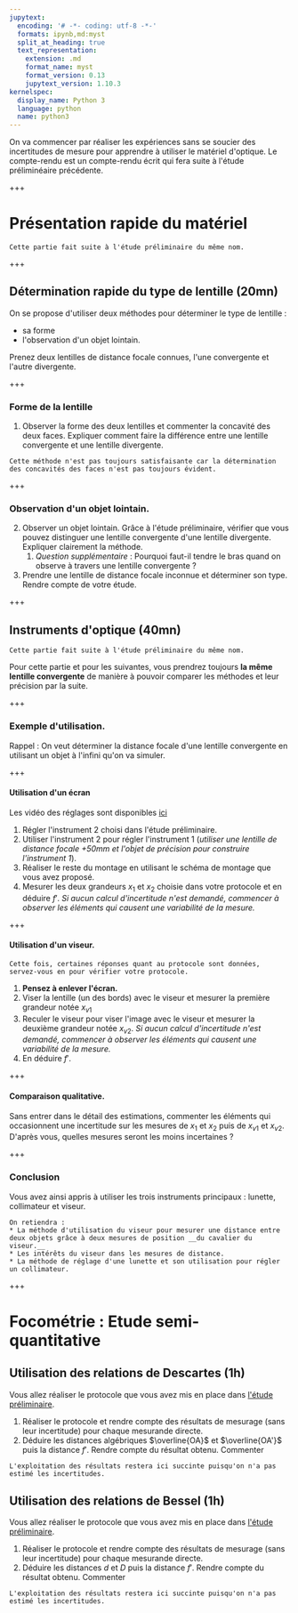 ```yaml
---
jupytext:
  encoding: '# -*- coding: utf-8 -*-'
  formats: ipynb,md:myst
  split_at_heading: true
  text_representation:
    extension: .md
    format_name: myst
    format_version: 0.13
    jupytext_version: 1.10.3
kernelspec:
  display_name: Python 3
  language: python
  name: python3
---
```


On va commencer par réaliser les expériences sans se soucier des incertitudes de mesure pour apprendre à utiliser le matériel d'optique. Le compte-rendu est un compte-rendu écrit qui fera suite à l'étude préliminéaire précédente.

+++

# Présentation rapide du matériel

```{margin}
Cette partie fait suite à l'étude préliminaire du même nom.
```

+++

## Détermination rapide du type de lentille (20mn)
On se propose d'utiliser deux méthodes pour déterminer le type de lentille :
* sa forme
* l'observation d'un objet lointain.

Prenez deux lentilles de distance focale connues, l'une convergente et l'autre divergente.

+++

### Forme de la lentille
1. Observer la forme des deux lentilles et commenter la concavité des deux faces. Expliquer comment faire la différence entre une lentille convergente et une lentille divergente.

```{margin}
Cette méthode n'est pas toujours satisfaisante car la détermination des concavités des faces n'est pas toujours évident.
```

+++

### Observation d'un objet lointain.

2. Observer un objet lointain. Grâce à l'étude préliminaire, vérifier que vous pouvez distinguer une lentille convergente d'une lentille divergente. Expliquer clairement la méthode.
    1. _Question supplémentaire_ : Pourquoi faut-il tendre le bras quand on observe à travers une lentille convergente ?
3. Prendre une lentille de distance focale inconnue et déterminer son type. Rendre compte de votre étude.

+++

## Instruments d'optique (40mn)

```{margin}
Cette partie fait suite à l'étude préliminaire du même nom.
```

Pour cette partie et pour les suivantes, vous prendrez toujours __la même lentille convergente__ de manière à pouvoir comparer les méthodes et leur précision par la suite.

+++

### Exemple d'utilisation.

Rappel : On veut déterminer la distance focale d'une lentille convergente en utilisant un objet à l'infini qu'on va simuler.

+++

#### Utilisation d'un écran

Les vidéo des réglages sont disponibles [ici](etude_preliminaire:instru-lunette)

1. Régler l'instrument 2 choisi dans l'étude préliminaire.
2. Utiliser l'instrument 2 pour régler l'instrument 1 (_utiliser une lentille de distance focale +50mm et l'objet de précision pour construire l'instrument 1_).
3. Réaliser le reste du montage en utilisant le schéma de montage que vous avez proposé.
4. Mesurer les deux grandeurs $x_1$ et $x_2$ choisie dans votre protocole et en déduire $f'$. _Si aucun calcul d'incertitude n'est demandé, commencer à observer les éléments qui causent une variabilité de la mesure._

+++

#### Utilisation d'un viseur.
```{margin}
Cette fois, certaines réponses quant au protocole sont données, servez-vous en pour vérifier votre protocole.
```

1. __Pensez à enlever l'écran.__
2. Viser la lentille (un des bords) avec le viseur et mesurer la première grandeur notée $x_{v1}$
3. Reculer le viseur pour viser l'image avec le viseur et mesurer la deuxième grandeur notée $x_{v2}$. _Si aucun calcul d'incertitude n'est demandé, commencer à observer les éléments qui causent une variabilité de la mesure._
4. En déduire $f'$.

+++

#### Comparaison qualitative.
Sans entrer dans le détail des estimations, commenter les éléments qui occasionnent une incertitude sur les mesures de $x_1$ et $x_2$ puis de $x_{v1}$ et $x_{v2}$. D'après vous, quelles mesures seront les moins incertaines ?

+++

### Conclusion
Vous avez ainsi appris à utiliser les trois instruments principaux : lunette, collimateur et viseur.

```{important}
On retiendra :
* La méthode d'utilisation du viseur pour mesurer une distance entre deux objets grâce à deux mesures de position __du cavalier du viseur.__
* Les intérêts du viseur dans les mesures de distance.
* La méthode de réglage d'une lunette et son utilisation pour régler un collimateur.
```

+++

# Focométrie : Etude semi-quantitative

## Utilisation des relations de Descartes (1h)

Vous allez réaliser le protocole que vous avez mis en place dans [l'étude préliminaire](etude_preliminaire:descartes).

1. Réaliser le protocole et rendre compte des résultats de mesurage (sans leur incertitude) pour chaque mesurande directe.
2. Déduire les distances algébriques $\overline{OA}$ et $\overline{OA'}$ puis la distance $f'$. Rendre compte du résultat obtenu. Commenter

```{margin}
L'exploitation des résultats restera ici succinte puisqu'on n'a pas estimé les incertitudes.
```

## Utilisation des relations de Bessel (1h)

Vous allez réaliser le protocole que vous avez mis en place dans [l'étude préliminaire](etude_preliminaire:bessel).

1. Réaliser le protocole et rendre compte des résultats de mesurage (sans leur incertitude) pour chaque mesurande directe.
2. Déduire les distances $d$ et $D$ puis la distance $f'$. Rendre compte du résultat obtenu. Commenter

```{margin}
L'exploitation des résultats restera ici succinte puisqu'on n'a pas estimé les incertitudes.
```